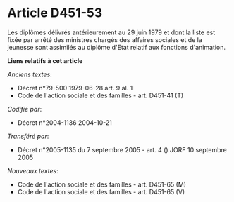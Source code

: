 # Article D451-53

Les diplômes délivrés antérieurement au 29 juin 1979 et dont la liste est fixée par arrêté des ministres chargés des affaires
sociales et de la jeunesse sont assimilés au diplôme d'Etat relatif aux fonctions d'animation.

**Liens relatifs à cet article**

_Anciens textes_:

  - Décret n°79-500 1979-06-28 art. 9 al. 1
  - Code de l'action sociale et des familles - art. D451-41 (T)

_Codifié par_:

  - Décret n°2004-1136 2004-10-21

_Transféré par_:

  - Décret n°2005-1135 du 7 septembre 2005 - art. 4 () JORF 10 septembre 2005

_Nouveaux textes_:

  - Code de l'action sociale et des familles - art. D451-65 (M)
  - Code de l'action sociale et des familles - art. D451-65 (V)
